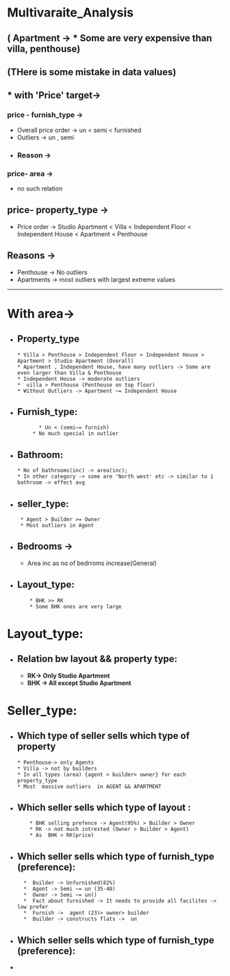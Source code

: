 # Multivaraite_Analysis
## ( Apartment -> * Some are very expensive than villa, penthouse)
## (THere is some mistake in data values)

## * with 'Price' target-> 

### price - furnish_type ->
  * Overall price order -> un < semi < furnished
  * Outliers -> un , semi
  * ### Reason -> 

### price- area ->
 *  no such relation

## price- property_type ->
 * Price order -> Studio Apartment < Villa < Independent Floor < Independent House <  Apartment < Penthouse
  ## Reasons ->
  * Penthouse -> No outliers
  * Apartments -> most outliers with largest extreme values


______________________________________________________________________________________________________________________
# With area->
  * ## Property_type
        * Villa > Penthouse > Independent Floor > Independent House > Apartment > Studio Apartment (Overall)
        * Apartment , Independent House, have many outliers -> Some are even larger than Villa & Penthouse  
        * Independent House -> moderate outliers
        *  villa > Penthouse (Penthouse on top floor)
        * Without Outliers -> Apartment ~= Independent House
  * ## Furnish_type:
               * Un < (semi~= furnish)
             * No much special in outlier
  * ## Bathroom:
        * No of bathrooms(inc) -> area(inc);
        * In other category -> some are 'North west' etc -> similar to 1 bathroom -> effect avg 
  * ## seller_type:
         * Agent > Builder >= Owner
         * Most outliers in Agent 
  * ## Bedrooms ->
       * Area inc as no of bedrroms increase(General)
  * ## Layout_type:
            * BHK >> RK
            * Some BHK ones are very large 

# Layout_type:
 *  ## Relation bw layout && property type:
      * **RK-> Only  Studio Apartment** 
      * **BHK -> All except Studio Apartment** 

# Seller_type:
  
  *   ## Which type of seller sells which type of property
          * Penthouse-> only Agents
          * Villa -> not by builders
          * In all types (area) {agent > builder> owner} for each property_type 
          * Most  massive outliers  in AGENT && APARTMENT

  * ## Which seller sells which type of layout :
            * BHK selling prefence -> Agent(95%) > Builder > Owner
            * RK -> not much intrested (Owner > Builder > Agent)
            * As  BHK > RK(price)
  * ## Which seller sells which type of furnish_type (preference):
  
          *  Builder -> Unfurnished(82%)
          *  Agent -> Semi ~= un (35-40)
          *  Owner -> Semi ~= un()
          *  Fact about furnished -> It needs to provide all facilites -> low prefer
          *  Furnish ->  agent (23)> owner> builder
          *  Builder -> constructs flats ->  un

  * ## Which seller sells which type of furnish_type (preference):
  * 

  
            


  
